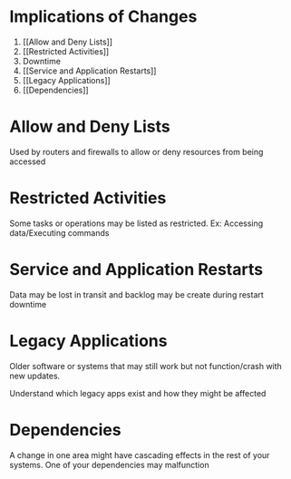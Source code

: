 # Implications of Changes
1. [[Allow and Deny Lists]]
2. [[Restricted Activities]]
3. Downtime
4. [[Service and Application Restarts]]
5. [[Legacy Applications]]
6. [[Dependencies]]

# Allow and Deny Lists

Used by routers and firewalls to allow or deny resources from being accessed

# Restricted Activities

Some tasks or operations may be listed as restricted.
Ex: Accessing data/Executing commands

# Service and Application Restarts

Data may be lost in transit and backlog may be create during restart downtime

# Legacy Applications

Older software or systems that may still work but not function/crash with new updates.

Understand which legacy apps exist and how they might be affected

# Dependencies

A change in one area might have cascading effects in the rest of your systems. One of your dependencies may malfunction